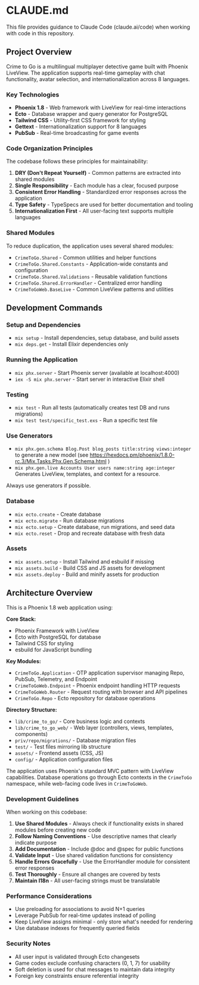 # CLAUDE.md

This file provides guidance to Claude Code (claude.ai/code) when working with code in this repository.

## Project Overview

Crime to Go is a multilingual multiplayer detective game built with Phoenix LiveView. The application supports real-time gameplay with chat functionality, avatar selection, and internationalization across 8 languages.

### Key Technologies
- **Phoenix 1.8** - Web framework with LiveView for real-time interactions
- **Ecto** - Database wrapper and query generator for PostgreSQL
- **Tailwind CSS** - Utility-first CSS framework for styling
- **Gettext** - Internationalization support for 8 languages
- **PubSub** - Real-time broadcasting for game events

### Code Organization Principles

The codebase follows these principles for maintainability:

1. **DRY (Don't Repeat Yourself)** - Common patterns are extracted into shared modules
2. **Single Responsibility** - Each module has a clear, focused purpose
3. **Consistent Error Handling** - Standardized error responses across the application
4. **Type Safety** - TypeSpecs are used for better documentation and tooling
5. **Internationalization First** - All user-facing text supports multiple languages

### Shared Modules

To reduce duplication, the application uses several shared modules:

- `CrimeToGo.Shared` - Common utilities and helper functions
- `CrimeToGo.Shared.Constants` - Application-wide constants and configuration
- `CrimeToGo.Shared.Validations` - Reusable validation functions
- `CrimeToGo.Shared.ErrorHandler` - Centralized error handling
- `CrimeToGoWeb.BaseLive` - Common LiveView patterns and utilities

## Development Commands

### Setup and Dependencies
- `mix setup` - Install dependencies, setup database, and build assets
- `mix deps.get` - Install Elixir dependencies only

### Running the Application
- `mix phx.server` - Start Phoenix server (available at localhost:4000)
- `iex -S mix phx.server` - Start server in interactive Elixir shell

### Testing
- `mix test` - Run all tests (automatically creates test DB and runs migrations)
- `mix test test/specific_test.exs` - Run a specific test file

### Use Generators
- `mix phx.gen.schema Blog.Post blog_posts title:string views:integer` to generate a new model (see https://hexdocs.pm/phoenix/1.8.0-rc.3/Mix.Tasks.Phx.Gen.Schema.html )
- `mix phx.gen.live Accounts User users name:string age:integer` Generates LiveView, templates, and context for a resource.

Always use generators if possible.

### Database
- `mix ecto.create` - Create database
- `mix ecto.migrate` - Run database migrations
- `mix ecto.setup` - Create database, run migrations, and seed data
- `mix ecto.reset` - Drop and recreate database with fresh data

### Assets
- `mix assets.setup` - Install Tailwind and esbuild if missing
- `mix assets.build` - Build CSS and JS assets for development
- `mix assets.deploy` - Build and minify assets for production

## Architecture Overview

This is a Phoenix 1.8 web application using:

**Core Stack:**
- Phoenix Framework with LiveView
- Ecto with PostgreSQL for database
- Tailwind CSS for styling
- esbuild for JavaScript bundling

**Key Modules:**
- `CrimeToGo.Application` - OTP application supervisor managing Repo, PubSub, Telemetry, and Endpoint
- `CrimeToGoWeb.Endpoint` - Phoenix endpoint handling HTTP requests
- `CrimeToGoWeb.Router` - Request routing with browser and API pipelines
- `CrimeToGo.Repo` - Ecto repository for database operations

**Directory Structure:**
- `lib/crime_to_go/` - Core business logic and contexts
- `lib/crime_to_go_web/` - Web layer (controllers, views, templates, components)
- `priv/repo/migrations/` - Database migration files
- `test/` - Test files mirroring lib structure
- `assets/` - Frontend assets (CSS, JS)
- `config/` - Application configuration files

The application uses Phoenix's standard MVC pattern with LiveView capabilities. Database operations go through Ecto contexts in the `CrimeToGo` namespace, while web-facing code lives in `CrimeToGoWeb`.

### Development Guidelines

When working on this codebase:

1. **Use Shared Modules** - Always check if functionality exists in shared modules before creating new code
2. **Follow Naming Conventions** - Use descriptive names that clearly indicate purpose
3. **Add Documentation** - Include @doc and @spec for public functions
4. **Validate Input** - Use shared validation functions for consistency
5. **Handle Errors Gracefully** - Use the ErrorHandler module for consistent error responses
6. **Test Thoroughly** - Ensure all changes are covered by tests
7. **Maintain I18n** - All user-facing strings must be translatable

### Performance Considerations

- Use preloading for associations to avoid N+1 queries
- Leverage PubSub for real-time updates instead of polling
- Keep LiveView assigns minimal - only store what's needed for rendering
- Use database indexes for frequently queried fields

### Security Notes

- All user input is validated through Ecto changesets
- Game codes exclude confusing characters (0, 1, 7) for usability
- Soft deletion is used for chat messages to maintain data integrity
- Foreign key constraints ensure referential integrity